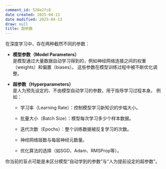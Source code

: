 ```yaml
---
comment_id: 520e2fc8
date created: 2025-04-13
date modified: 2025-04-13
draw: null
title: 超参数
---
```

在深度学习中，存在两种截然不同的参数：

- **模型参数（Model Parameters）**  
    是模型通过大量数据自动学习得到的，例如神经网络连接之间的权重（weights）和偏置（biases）。
    这些参数在模型训练过程中被不断优化调整。
    
- **超参数（Hyperparameters）**  
    是人为预先设定的、不由模型自动学习的参数，用于指导学习过程本身。
    例如：
    
    - 学习率（Learning Rate）：控制模型学习新知识的步幅大小。
        
    - 批量大小（Batch Size）：模型每次学习多少个样本数据。
        
    - 迭代次数（Epochs）：整个训练数据被反复学习的次数。
        
    - 神经网络层数与每层神经元数量。
        
    - 优化算法的选择（如SGD、Adam、RMSProp等）。
        

你当前的盲点可能是未区分模型“自动学到的参数”与“人为提前设定的超参数”。
